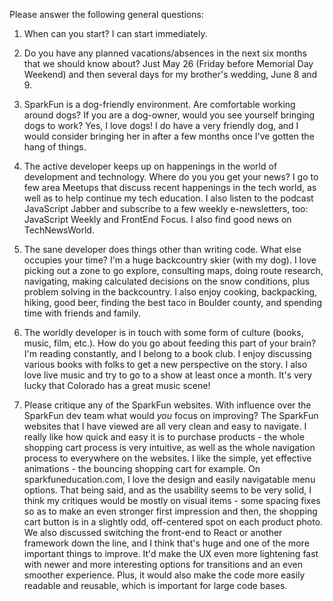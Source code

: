 Please answer the following general questions:

1. When can you start?
I can start immediately.

2. Do you have any planned vacations/absences in the next six months that we should know about?
Just May 26 (Friday before Memorial Day Weekend) and then several days for my brother's wedding, June 8 and 9.

3. SparkFun is a dog-friendly environment. Are comfortable working around dogs? If you are a dog-owner, would you see yourself bringing dogs to work?
Yes, I love dogs! I do have a very friendly dog, and I would consider bringing her in after a few months once I've gotten the hang of things.

4. The active developer keeps up on happenings in the world of development and technology. Where do you you get your news?
I go to few area Meetups that discuss recent happenings in the tech world, as well as to help continue my tech education. I also listen to the podcast JavaScript Jabber and subscribe to a few weekly e-newsletters, too: JavaScript Weekly and FrontEnd Focus. I also find good news on TechNewsWorld.

5. The sane developer does things other than writing code. What else occupies your time?
I'm a huge backcountry skier (with my dog). I love picking out a zone to go explore, consulting maps, doing route research, navigating, making calculated decisions on the snow conditions, plus problem solving in the backcountry. I also enjoy cooking, backpacking, hiking, good beer, finding the best taco in Boulder county, and spending time with friends and family.

6. The worldly developer is in touch with some form of culture (books, music, film, etc.). How do you go about feeding this part of your brain?
I'm reading constantly, and I belong to a book club. I enjoy discussing various books with folks to get a new perspective on the story. I also love live music and try to go to a show at least once a month. It's very lucky that Colorado has a great music scene!

7. Please critique any of the SparkFun websites. With influence over the SparkFun dev team what would *you* focus on improving?
The SparkFun websites that I have viewed are all very clean and easy to navigate. I really like how quick and easy it is to purchase products - the whole shopping cart process is very intuitive, as well as the whole navigation process to everywhere on the websites. I like the simple, yet effective animations - the bouncing shopping cart for example. On sparkfuneducation.com, I love the design and easily navigatable menu options. That being said, and as the usability seems to be very solid, I think my critiques would be mostly on visual items - some spacing fixes so as to make an even stronger first impression and then, the shopping cart button is in a slightly odd, off-centered spot on each product photo. We also discussed switching the front-end to React or another framework down the line, and I think that's huge and one of the more important things to improve. It'd make the UX even more lightening fast with newer and more interesting options for transitions and an even smoother experience. Plus, it would also make the code more easily readable and reusable, which is important for large code bases.
